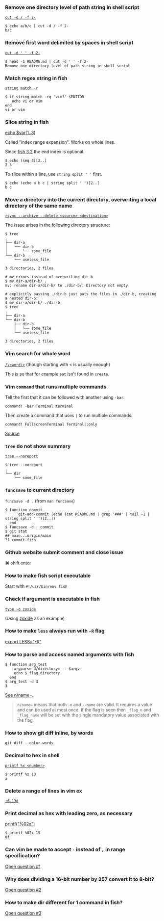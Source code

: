 ### Remove one directory level of path string in shell script

[`cut -d / -f 2-`](https://stackoverflow.com/a/47402740/1636613)

```fish
$ echo a/b/c | cut -d / -f 2-
b/c
```

### Remove first word delimited by spaces in shell script

[`cut -d ' ' -f 2-`](https://stackoverflow.com/a/7814456/1636613)

```fish
$ head -1 README.md | cut -d ' ' -f 2-
Remove one directory level of path string in shell script
```

### Match regex string in fish

[`string match -r`](https://fishshell.com/docs/current/cmds/string-match.html#match-regex-examples)

```fish
$ if string match -rq 'vim?' $EDITOR
   echo vi or vim
end
vi or vim
```

### Slice string in fish

[echo $var[1..3]](https://fishshell.com/docs/current/language.html#index-range-expansion)

Called "index range expansion". Works on whole lines.

Since [fish 3.2](https://github.com/fish-shell/fish-shell/blob/master/CHANGELOG.rst#fish-320-released-march-1-2021) the end index is optional.

```fish
$ echo (seq 3)[2..]
2 3
```

To slice within a line, use `string split ' '` first.

```
$ echo (echo a b c | string split ' ')[2..]
b c
```

### Move a directory into the current directory, overwriting a local directory of the same name

[`rsync --archive --delete <source> <destination>`](https://stackoverflow.com/a/53349667/1636613)

The issue arises in the following directory structure:

```
$ tree
.
├── dir-a
│   └── dir-b
│       └── some_file
└── dir-b
    └── useless_file

3 directories, 2 files

# mv errors instead of overwriting dir-b
$ mv dir-a/dir-b/ .
mv: rename dir-a/dir-b/ to ./dir-b/: Directory not empty

# explicitly passing ./dir-b just puts the files in ./dir-b, creating a nested dir-b:
$ mv dir-a/dir-b/ ./dir-b
$ tree
.
├── dir-a
└── dir-b
    ├── dir-b
    │   └── some_file
    └── useless_file

3 directories, 2 files
```

### Vim search for whole word

[`/\<word\>`](https://stackoverflow.com/a/3845287/1636613) (though starting with \< is usually enough)

This is so that for example `eat` isn't found in `create`.

### Vim `command` that runs multiple commands

Tell the first that it can be followed with another using `-bar`:

```viml
command! -bar Terminal terminal
```

Then create a command that uses `|` to run multiple commands:

```viml
command! FullscreenTerminal Terminal|:only
```

[Source](https://unix.stackexchange.com/a/144575/124123)

### `tree` do not show summary

[`tree --noreport`](https://manpages.ubuntu.com/manpages/trusty/man1/tree.1.html)

```fish
$ tree --noreport
.
└── dir
    └── some_file
```

### `funcsave` to current directory

`funcsave -d .` (from `man funcsave`)

```fish
$ function commit
      git-add-commit (echo (cat README.md | grep '###' | tail -1 | string split ' ')[2..])
  end
$ funcsave -d . commit
$ git stat
## main...origin/main
?? commit.fish
```

### Github website submit comment and close issue

⌘ shift enter

### How to make fish script executable

Start with `#!/usr/bin/env fish`

### Check if argument is executable in fish

[`type -q zoxide`](https://stackoverflow.com/questions/42831558/check-if-a-program-exists-from-a-fish-script)

(Using [zoxide](https://github.com/ajeetdsouza/zoxide) as an example)

### How to make `less` always run with `-R` flag

[export LESS="-R"](https://stackoverflow.com/a/17227192/1636613)

### How to parse and access named arguments with fish

```fish
$ function arg_test
    argparse d/directory= -- $argv
    echo $_flag_directory
  end
$ arg_test -d 3
3
```

[See n/name=](https://fishshell.com/docs/current/cmds/argparse.html#example-option-specs).

> `n/name=` means that both `-n` and `--name` are valid. It requires a value and can be used at most once. If the flag is seen then `_flag_n` and `_flag_name` will be set with the single mandatory value associated with the flag.


### How to show git diff inline, by words

`git diff --color-words`

### Decimal to hex in shell

[`printf %x <number>`](https://stackoverflow.com/a/378839/1636613)

```
$ printf %x 10
a
```

### Delete a range of lines in vim ex

[`:6,13d`](https://stackoverflow.com/a/21689505/1636613)

### Print decimal as hex with leading zero, as necessary

[printf("%02x")]()

```
$ printf %02x 15
0f
```

### Can vim be made to accept `-` instead of `,` in range specification?

[Open question #1](github.com/razzius/reference/issues/1)

### Why does dividing a 16-bit number by 257 convert it to 8-bit?

[Open question #2](github.com/razzius/reference/issues/2)

### How to make dir different for 1 command in fish?

[Open question #3](github.com/razzius/reference/issues/3)
